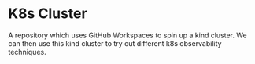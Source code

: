 # K8s Cluster

A repository which uses GitHub Workspaces to spin up a kind cluster.
We can then use this kind cluster to try out different k8s observability techniques.
